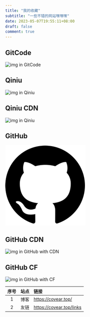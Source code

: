 ```yaml
---
title: "我的收藏"
subtitle: "一些不错的网站嘿嘿嘿"
date: 2023-05-07T19:55:11+08:00
draft: false
comment: true
---
```


## GitCode
![img in GitCode](https://gitcode.net/D_H_David/img/raw/master/2023/05/9_19_43_28_github.png "GitCode")

## Qiniu
![img in Qiniu](https://img.source.host.covear.top/github.png "Qiniu")

## Qiniu CDN
![img in Qiniu](https://img.covear.top/202305092053010.png "Qiniu CDN")

## GitHub
![img in GitHub](https://raw.githubusercontent.com/DavidDengHui/img/master/202305092043893.png "GitHub")

## GitHub CDN
![img in GitHub with CDN](https://cdn.jsdelivr.net/gh/DavidDengHui/img/202305092041718.png "GitHub CDN")

## GitHub CF
![img in GitHub with CF](https://git.covear.xyz/https://raw.githubusercontent.com/DavidDengHui/img/master/202305092049348.png "GitHub CF")

| 序号 | 站点 | 链接 |
| :----: | :----: | :---- |
| 1  | 博客 | https://covear.top/ |
| 2  | 友链 | https://covear.top/links |